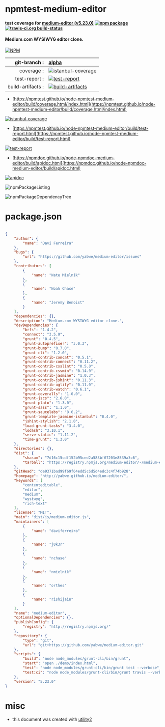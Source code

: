 # npmtest-medium-editor

#### test coverage for  [medium-editor (v5.23.0)](http://yabwe.github.io/medium-editor/)  [![npm package](https://img.shields.io/npm/v/npmtest-medium-editor.svg?style=flat-square)](https://www.npmjs.org/package/npmtest-medium-editor) [![travis-ci.org build-status](https://api.travis-ci.org/npmtest/node-npmtest-medium-editor.svg)](https://travis-ci.org/npmtest/node-npmtest-medium-editor)

#### Medium.com WYSIWYG editor clone.

[![NPM](https://nodei.co/npm/medium-editor.png?downloads=true&downloadRank=true&stars=true)](https://www.npmjs.com/package/medium-editor)

| git-branch : | [alpha](https://github.com/npmtest/node-npmtest-medium-editor/tree/alpha)|
|--:|:--|
| coverage : | [![istanbul-coverage](https://npmtest.github.io/node-npmtest-medium-editor/build/coverage.badge.svg)](https://npmtest.github.io/node-npmtest-medium-editor/build/coverage.html/index.html)|
| test-report : | [![test-report](https://npmtest.github.io/node-npmtest-medium-editor/build/test-report.badge.svg)](https://npmtest.github.io/node-npmtest-medium-editor/build/test-report.html)|
| build-artifacts : | [![build-artifacts](https://npmtest.github.io/node-npmtest-medium-editor/glyphicons_144_folder_open.png)](https://github.com/npmtest/node-npmtest-medium-editor/tree/gh-pages/build)|

- [https://npmtest.github.io/node-npmtest-medium-editor/build/coverage.html/index.html](https://npmtest.github.io/node-npmtest-medium-editor/build/coverage.html/index.html)

[![istanbul-coverage](https://npmtest.github.io/node-npmtest-medium-editor/build/screenCapture.buildCi.browser.%252Ftmp%252Fbuild%252Fcoverage.lib.html.png)](https://npmtest.github.io/node-npmtest-medium-editor/build/coverage.html/index.html)

- [https://npmtest.github.io/node-npmtest-medium-editor/build/test-report.html](https://npmtest.github.io/node-npmtest-medium-editor/build/test-report.html)

[![test-report](https://npmtest.github.io/node-npmtest-medium-editor/build/screenCapture.buildCi.browser.%252Ftmp%252Fbuild%252Ftest-report.html.png)](https://npmtest.github.io/node-npmtest-medium-editor/build/test-report.html)

- [https://npmdoc.github.io/node-npmdoc-medium-editor/build/apidoc.html](https://npmdoc.github.io/node-npmdoc-medium-editor/build/apidoc.html)

[![apidoc](https://npmdoc.github.io/node-npmdoc-medium-editor/build/screenCapture.buildCi.browser.%252Ftmp%252Fbuild%252Fapidoc.html.png)](https://npmdoc.github.io/node-npmdoc-medium-editor/build/apidoc.html)

![npmPackageListing](https://npmtest.github.io/node-npmtest-medium-editor/build/screenCapture.npmPackageListing.svg)

![npmPackageDependencyTree](https://npmtest.github.io/node-npmtest-medium-editor/build/screenCapture.npmPackageDependencyTree.svg)



# package.json

```json

{
    "author": {
        "name": "Davi Ferreira"
    },
    "bugs": {
        "url": "https://github.com/yabwe/medium-editor/issues"
    },
    "contributors": [
        {
            "name": "Nate Mielnik"
        },
        {
            "name": "Noah Chase"
        },
        {
            "name": "Jeremy Benoist"
        }
    ],
    "dependencies": {},
    "description": "Medium.com WYSIWYG editor clone.",
    "devDependencies": {
        "brfs": "1.4.2",
        "connect": "3.5.0",
        "grunt": "0.4.5",
        "grunt-autoprefixer": "3.0.3",
        "grunt-bump": "0.7.0",
        "grunt-cli": "1.2.0",
        "grunt-contrib-concat": "0.5.1",
        "grunt-contrib-connect": "0.11.2",
        "grunt-contrib-csslint": "0.5.0",
        "grunt-contrib-cssmin": "0.14.0",
        "grunt-contrib-jasmine": "1.0.3",
        "grunt-contrib-jshint": "0.11.3",
        "grunt-contrib-uglify": "0.11.0",
        "grunt-contrib-watch": "0.6.1",
        "grunt-coveralls": "1.0.0",
        "grunt-jscs": "2.6.0",
        "grunt-plato": "1.3.0",
        "grunt-sass": "1.1.0",
        "grunt-saucelabs": "8.6.2",
        "grunt-template-jasmine-istanbul": "0.4.0",
        "jshint-stylish": "2.1.0",
        "load-grunt-tasks": "3.4.0",
        "lodash": "3.10.1",
        "serve-static": "1.11.2",
        "time-grunt": "1.3.0"
    },
    "directories": {},
    "dist": {
        "shasum": "7d16c15cdf152b95ced2a583bf07203e8539a3c6",
        "tarball": "https://registry.npmjs.org/medium-editor/-/medium-editor-5.23.0.tgz"
    },
    "gitHead": "de9371bad99f69f64edd5c6d5d4edc3c4f74b928",
    "homepage": "http://yabwe.github.io/medium-editor/",
    "keywords": [
        "contenteditable",
        "editor",
        "medium",
        "wysiwyg",
        "rich-text"
    ],
    "license": "MIT",
    "main": "dist/js/medium-editor.js",
    "maintainers": [
        {
            "name": "daviferreira"
        },
        {
            "name": "j0k3r"
        },
        {
            "name": "nchase"
        },
        {
            "name": "nmielnik"
        },
        {
            "name": "orthes"
        },
        {
            "name": "rishijain"
        }
    ],
    "name": "medium-editor",
    "optionalDependencies": {},
    "publishConfig": {
        "registry": "http://registry.npmjs.org/"
    },
    "repository": {
        "type": "git",
        "url": "git+https://github.com/yabwe/medium-editor.git"
    },
    "scripts": {
        "build": "node node_modules/grunt-cli/bin/grunt",
        "start": "open ./demo/index.html",
        "test": "node node_modules/grunt-cli/bin/grunt test --verbose",
        "test:ci": "node node_modules/grunt-cli/bin/grunt travis --verbose"
    },
    "version": "5.23.0"
}
```



# misc
- this document was created with [utility2](https://github.com/kaizhu256/node-utility2)
